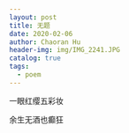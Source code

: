 ```yaml
---
layout: post
title: 无题
date: 2020-02-06
author: Chaoran Hu
header-img: img/IMG_2241.JPG
catalog: true
tags:
  - poem
---
```


一眼红缨五彩妆

余生无酒也癫狂
